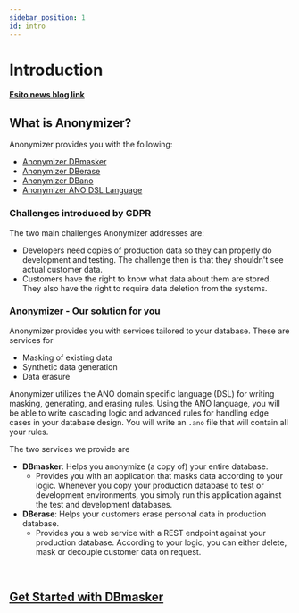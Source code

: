 ```yaml
---
sidebar_position: 1
id: intro
---
```



# Introduction

**[Esito news blog link](https://www.esito.no/en/news/)**

## What is Anonymizer?

Anonymizer provides you with the following:

- [Anonymizer DBmasker](./products/dbmasker-product.md)
- [Anonymizer DBerase](./products/dberase-product.md)
- [Anonymizer DBano](./products/dbano-product.md)
- [Anonymizer ANO DSL Language](#)

### Challenges introduced by GDPR

The two main challenges Anonymizer addresses are:

- Developers need copies of production data so they can properly do development and testing. The challenge then is that they shouldn't see actual customer data.
- Customers have the right to know what data about them are stored. They also have the right to require data deletion from the systems.

### Anonymizer - Our solution for you

Anonymizer provides you with services tailored to your database. These are services for

- Masking of existing data
- Synthetic data generation
- Data erasure

Anonymizer utilizes the ANO domain specific language (DSL) for writing masking, generating, and erasing rules. Using the ANO language, you will be able to write cascading logic and advanced rules for handling edge cases in your database design. You will write an `.ano` file that will contain all your rules.

The two services we provide are

- **DBmasker**: Helps you anonymize (a copy of) your entire database.
  - Provides you with an application that masks data according to your logic. Whenever you copy your production database to test or development environments, you simply run this application against the test and development databases.
- **DBerase**: Helps your customers erase personal data in production database.
  - Provides you a web service with a REST endpoint against your production database. According to your logic, you can either delete, mask or decouple customer data on request.


&nbsp;

## [Get Started with DBmasker](./get-started/get-started-with-dbmasker/process-overview.md)